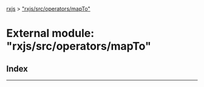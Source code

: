 [rxjs](../README.md) > ["rxjs/src/operators/mapTo"](../modules/_rxjs_src_operators_mapto_.md)

# External module: "rxjs/src/operators/mapTo"

## Index

---

